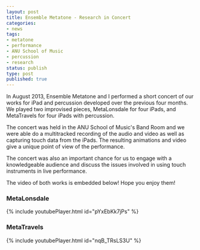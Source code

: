 ```yaml
---
layout: post
title: Ensemble Metatone - Research in Concert
categories:
- news
tags:
- metatone
- performance
- ANU School of Music
- percussion
- research
status: publish
type: post
published: true
---
```


In August 2013, Ensemble Metatone and I performed a short concert of our works for iPad and percussion developed over the previous four months. We played two improvised pieces, MetaLonsdale for four iPads, and MetaTravels for four iPads with percussion.

The concert was held in the ANU School of Music's Band Room and we were able do a multitracked recording of the audio and video as well as capturing touch data from the iPads. The resulting animations and video give a unique point of view of the performance.

The concert was also an important chance for us to engage with a knowledgeable audience and discuss the issues involved in using touch instruments in live performance.

The video of both works is embedded below! Hope you enjoy them!

### MetaLonsdale

<!-- https://youtu.be/pYxEbKk7jPs -->

{% include youtubePlayer.html id="pYxEbKk7jPs" %}

### MetaTravels

<!-- https://youtu.be/nqB_TRsLS3U -->

{% include youtubePlayer.html id="nqB_TRsLS3U" %}